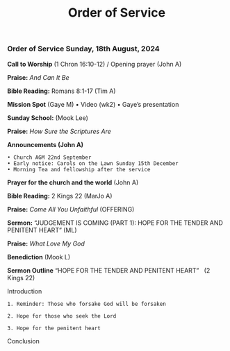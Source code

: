 ﻿---
layout: oos
title: Order of Service
---
### Order of Service Sunday, 18th August, 2024

**Call to Worship**  (1 Chron 16:10-12) / Opening prayer (John A)

**Praise:** *And Can It Be*

**Bible Reading:** Romans 8:1-17 (Tim A)

**Mission Spot** (Gaye M)
    • Video (wk2)
    • Gaye’s presentation

**Sunday School:** (Mook Lee)

**Praise:** *How Sure the Scriptures Are*

**Announcements (John A)** 
    
    • Church AGM 22nd September
    • Early notice: Carols on the Lawn Sunday 15th December
    • Morning Tea and fellowship after the service
    
**Prayer for the church and the world** (John A)

**Bible Reading:** 2 Kings 22 (MarJo A)

**Praise:** *Come All You Unfaithful* (OFFERING)

**Sermon:** “JUDGEMENT IS COMING (PART 1): HOPE FOR THE TENDER AND PENITENT HEART” (ML)

**Praise:** *What Love My God*

**Benediction**  (Mook L)
 


**Sermon Outline**
“HOPE FOR THE TENDER AND PENITENT HEART”   (2 Kings 22)

Introduction

    1. Reminder: Those who forsake God will be forsaken
    
    2. Hope for those who seek the Lord
    
    3. Hope for the penitent heart
    
Conclusion
